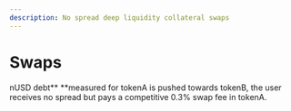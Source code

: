 ```yaml
---
description: No spread deep liquidity collateral swaps
---
```


# Swaps

nUSD debt** **measured for tokenA is pushed towards tokenB, the user receives no spread but pays a competitive 0.3% swap fee in tokenA.

